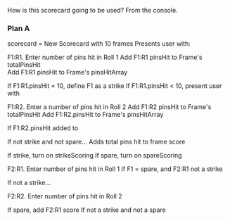 How is this scorecard going to be used?
From the console.

### Plan A
scorecard = New Scorecard with 10 frames
Presents user with:

F1:R1. Enter number of pins hit in Roll 1
Add F1:R1 pinsHit to Frame's totalPinsHit  
Add F1:R1 pinsHit to Frame's pinsHitArray

If F1:R1.pinsHit = 10, define F1 as a strike
If F1:R1.pinsHit < 10, present user with

F1:R2.  Enter a number of pins hit in Roll 2
Add F1:R2 pinsHit to Frame's totalPinsHit
Add F1:R2.pinsHit to Frame's pinsHitArray



If F1:R2.pinsHit added to  


If not strike and not spare...
Adds total pins hit to frame score

If strike, turn on strikeScoring
If spare, turn on spareScoring

F2:R1.  Enter number of pins hit in Roll 1
If F1 = spare, and F2:R1 not a strike 

If not a strike...


F2:R2.  Enter number of pins hit in Roll 2

If spare, add F2:R1 score
If not a strike and not a spare
